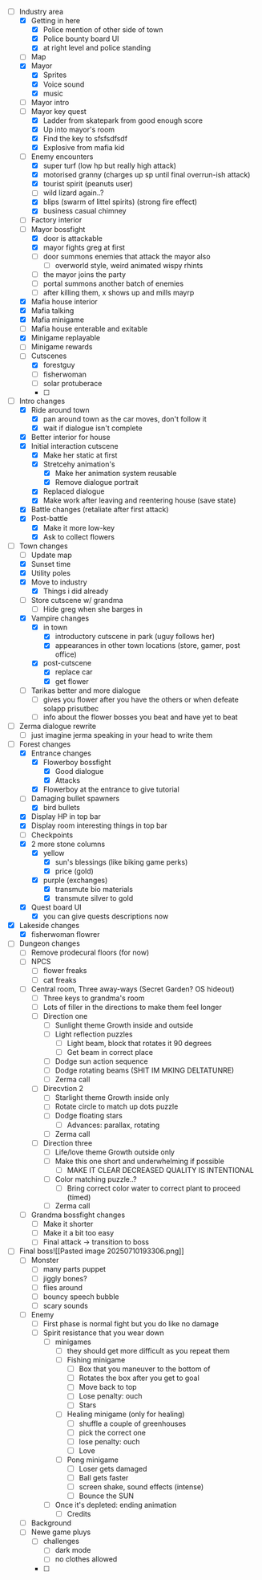 - [ ] Industry area
	- [x] Getting in here
		- [x] Police mention of other side of town
		- [x] Police bounty board UI
		- [x] at right level and police standing
	- [ ] Map
	- [x] Mayor
		- [x] Sprites
		- [x] Voice sound
		- [x] music
	- [ ] Mayor intro
	- [ ] Mayor key quest
		- [x] Ladder from skatepark from good enough score
		- [x] Up into mayor's room
		- [x] Find the key to sfsfsdfsdf 
		- [x] Explosive from mafia kid
	- [ ] Enemy encounters
		- [x] super turf (low hp but really high attack)
		- [x] motorised granny (charges up sp until final overrun-ish attack)
		- [x] tourist spirit (peanuts user)
		- [ ] wild lizard again..?
		- [x] blips (swarm of littel spirits) (strong fire effect)
		- [x] business casual chimney
	- [ ] Factory interior
	- [ ] Mayor bossfight
		- [x] door is attackable
		- [x] mayor fights greg at first
		- [ ] door summons enemies that attack the mayor also
			- [ ] overworld style, weird animated wispy rhints
		- [ ] the mayor joins the party
		- [ ] portal summons another batch of enemies
		- [ ] after killing them, x shows up and mills mayrp
	- [x]  Mafia house interior
	- [x] Mafia talking
	- [x] Mafia minigame
	- [ ] Mafia house enterable and exitable
	- [x] Minigame replayable
	- [ ] Minigame rewards
	- [ ] Cutscenes
		- [x] forestguy
		- [ ] fisherwoman
		- [ ] solar protuberace
		- [ ] 
- [ ] Intro changes
	- [x] Ride around town
		- [x] pan around town as the car moves, don't follow it
		- [x] wait if dialogue isn't complete
	- [x] Better interior for house
	- [x] Initial interaction cutscene
		- [x] Make her static at first
		- [x] Stretcehy animation's
			- [x] Make her animation system reusable
			- [x] Remove dialogue portrait
		- [x] Replaced dialogue
		- [x] Make work after leaving and reentering house (save state)
	- [x] Battle changes (retaliate after first attack)
	- [x] Post-battle
		- [x] Make it more low-key
		- [x] Ask to collect flowers
- [ ] Town changes
	- [ ] Update map
	- [x] Sunset time
	- [x] Utility poles
	- [x] Move to industry
		- [x] Things i did already
	- [ ] Store cutscene w/ grandma
		- [ ] Hide greg when she barges in
	- [x] Vampire changes
		- [x] in town
			- [x] introductory cutscene in park (uguy follows her)
			- [x] appearances in other town locations (store, gamer, post office)
		- [x] post-cutscene
			- [x] replace car
			- [x] get flower
	- [ ] Tarikas better and more dialogue
		- [ ] gives you flower after you have the others or when defeate solapp prisutbec
		- [ ] info about the flower bosses you beat and have yet to beat
- [ ] Zerma dialogue rewrite
	- [ ] just imagine jerma speaking in your head to write them
- [ ] Forest changes
	- [x] Entrance changes
		- [x] Flowerboy bossfight
			- [x] Good dialogue
			- [x] Attacks
		- [x] Flowerboy at the entrance to give tutorial
	- [ ] Damaging bullet spawners
		- [x] bird bullets
	- [x] Display HP in top bar
	- [x] Display room interesting things in top bar
	- [ ] Checkpoints
	- [x] 2 more stone columns
		- [x] yellow
			- [x] sun's blessings (like biking game perks)
			- [x] price (gold)
		- [x] purple (exchanges)
			- [x] transmute bio materials
			- [x] transmute silver to gold
	- [x] Quest board UI
		- [x] you can give quests descriptions now
- [x] Lakeside changes
	- [x] fisherwoman flowrer
- [ ] Dungeon changes
	- [ ] Remove prodecural floors (for now)
	- [ ] NPCS
		- [ ] flower freaks
		- [ ] cat freaks
	- [ ] Central room, Three away-ways (Secret Garden? OS hideout)
		- [ ] Three keys to grandma's room
		- [ ] Lots of filler in the directions to make them feel longer
		- [ ] Direction one
			- [ ] Sunlight theme
			Growth inside and outside
			- [ ] Light reflection puzzles
				- [ ] Light beam, block that rotates it 90 degrees
				- [ ] Get beam in correct place
			- [ ] Dodge sun action sequence
			- [ ] Dodge rotating beams (SHIT IM MKING DELTATUNRE)
			- [ ] Zerma call
		- [ ] Direcvtion 2
			- [ ] Starlight theme
			Growth inside only
			- [ ] Rotate circle to match up dots puzzle
			- [ ] Dodge floating stars
				- [ ] Advances: parallax, rotating
			- [ ] Zerma call
		- [ ] Direction three
			- [ ] Life/love theme
			Growth outside only
			- [ ] Make this one short and underwhelming if possible
				- [ ] MAKE IT CLEAR DECREASED QUALITY IS INTENTIONAL
			- [ ] Color matching puzzle..?
				- [ ] Bring correct color water to correct plant to proceed (timed)
			- [ ] Zerma call
	- [ ] Grandma bossfight changes
		- [ ] Make it shorter
		- [ ] Make it a bit too easy
		- [ ] Final attack -> transition to boss
- [ ] Final boss![[Pasted image 20250710193306.png]]
	- [ ] Monster
		- [ ] many parts puppet
		- [ ] jiggly bones?
		- [ ] flies around
		- [ ] bouncy speech bubble
		- [ ] scary sounds
	- [ ] Enemy
		- [ ] First phase is normal fight but you do like no damage
		- [ ] Spirit resistance that you wear down
			- [ ] minigames
				- [ ] they should get more difficult as you repeat them
				- [ ] Fishing minigame
					- [ ] Box that you maneuver to the bottom of
					- [ ] Rotates the box after you get to goal
					- [ ] Move back to top
					- [ ] Lose penalty: ouch
					- [ ] Stars
				- [ ] Healing minigame (only for healing)
					- [ ] shuffle a couple of greenhouses
					- [ ] pick the correct one
					- [ ] lose penalty: ouch
					- [ ] Love
				- [ ] Pong minigame
					- [ ] Loser gets damaged
					- [ ] Ball gets faster
					- [ ] screen shake, sound effects (intense)
					- [ ] Bounce the SUN
			- [ ] Once it's depleted: ending animation
				- [ ] Credits
	- [ ] Background
	- [ ] Newe game pluys
		- [ ] challenges
			- [ ] dark mode
			- [ ] no clothes allowed
		- [ ] 